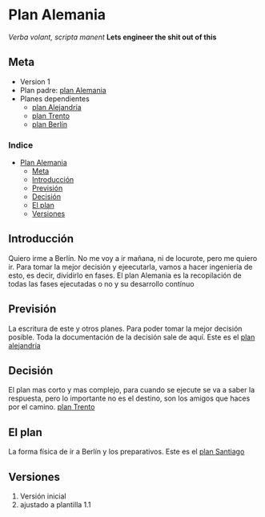 # Plan Alemania
_Verba volant, scripta manent_
**Lets engineer the shit out of this**

## Meta
- Version 1
- Plan padre: [plan Alemania](Alemania.md)
- Planes dependientes
  - [plan Alejandría](Alejandría.md)
  - [plan Trento](Trento.md)
  - [plan Berlín](Berlin.md)

### Indice
- [Plan Alemania](#plan-alemania)
  - [Meta](#meta)
  - [Introducción](#introducción)
  - [Previsión](#previsión)
  - [Decisión](#decisión)
  - [El plan](#el-plan)
  - [Versiones](#versiones)

## Introducción
Quiero irme a Berlín.
No me voy a ir mañana, ni de locurote, pero me quiero ir.
Para tomar la mejor decisión y ejeecutarla, vamos a hacer ingeniería de esto, es decir, dividirlo en fases. El plan Alemania es la recopilación de todas las fases ejecutadas o no y su desarrollo contínuo

## Previsión
La escritura de este y otros planes. Para poder tomar la mejor decisión posible. Toda la documentación de la decisión sale de aquí. Este es el [plan alejandría](Alejandría.md)

## Decisión
El plan mas corto y mas complejo, para cuando se ejecute se va a saber la respuesta, pero lo importante no es el destino, son los amigos que haces por el camino. [plan Trento](Trento.md)

## El plan
La forma física de ir a Berlín y los preparativos. Este es el [plan Santiago](Santiago.md)

## Versiones
1. Versión inicial
2. ajustado a plantilla 1.1